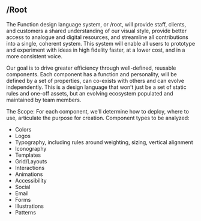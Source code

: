 
## /Root 

The Function design language system, or /root, will provide staff, clients, and customers a shared understanding of our visual style, provide better access to analogue and digital resources, and streamline all contributions into a single, coherent system. This system will enable all users to prototype and experiment with ideas in high fidelity faster, at a lower cost, and in a more consistent voice.

Our goal is to drive greater efficiency through well-defined, reusable components. Each component has a function and personality, will be defined by a set of properties, can co-exists with others and can evolve independently. This is a design language that won’t just be a set of static rules and one-off assets, but an evolving ecosystem populated and maintained by team members. 

The Scope: 
For each component, we’ll determine how to deploy, where to use, articulate the purpose for creation. Component types to be analyzed: 
+ Colors
+ Logos
+ Typography, including rules around weighting, sizing, vertical alignment
+ Iconography
+ Templates
+ Grid/Layouts
+ Interactions
+ Animations
+ Accessibility
+ Social
+ Email
+ Forms
+ Illustrations
+ Patterns

